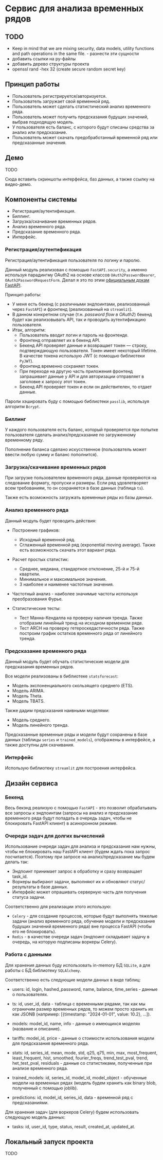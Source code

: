 # Сервис для анализа временных рядов

## TODO

- Keep in mind that we are mixing security, data models, utility functions and path operations in the same file. - разнести эти сущности
- добавить ссылки на py-файлы
- добавить дерево структуры проекта
- openssl rand -hex 32 (create secure random secret key)

## Принцип работы

- Пользователь регистрируется/авторизуется.
- Пользователь загружает свой временной ряд.
- Пользователь может сделать статистический анализ временного ряда.
- Пользователь может получить предсказания будущих значений, выбрав подходящую модель.
- У пользователя есть баланс, с которого будут списаны средства за анализ или предсказание.
- Пользователь может скачать предобработанный временной ряд или предсказанные значения.

## Демо

TODO

Сюда вставить скриншоты интерфейса, баз данных, а также ссылку на видео-демо.

## Компоненты системы

- Регистрация/аутентификация.
- Биллинг.
- Загрузка/скачивание временных рядов.
- Анализ временного ряда.
- Предсказание временного ряда.
- Интерфейс.

### Регистрация/аутентификация

Регистрация/аутентификация пользователя по логину и паролю.

Данный модуль реализован с помощью `FastAPI.security`, а именно используя парадингму OAuth2 на основе классов `OAuth2PasswordBearer`, `OAuth2PasswordRequestForm`. Делал я это по этим [официальным докам FastAPI](https://fastapi.tiangolo.com/tutorial/security/).

Принцип работы: 

- У меня есть бекенд (с различными эндпоинтами, реализованный через `FastAPI`) и фронтенд (реализованный на `streamlit`).
- В данном конкретном случае (т.н. *password flow в OAuth2*) бекенд будет как реализовывать API, так и проводить аутентификацию пользователя.
- Итак, алгоритм:
  - Пользователь вводит логин и пароль на фронтенде.
  - Фронтенд отправляет их в бекенд API.
  - Бекенд API проверяет данные и возвращает токен — строку, подтверждающую пользователя. Токен имеет некоторый lifetime. В качестве токена использую JWT (с помощью библиотеки `PyJWT`).
  - Фронтенд временно сохраняет токен.
  - При переходе на другую часть приложения фронтенд запрашивает данные у API и для авторизации отправляет в заголовке к запросу этот токен.
  - Бекенд API проверяет токен и если он действителен, то отдает данные.

Пароли хэшировать буду с помощью библиотеки `passlib`, используя алгоритм `Bcrypt`.

### Биллинг

У каждого пользователя есть баланс, который проверяется при попытке пользователя сделать анализ/предсказание по загруженному временному ряду.

Пополнение баланса сделано искусственное (пользователь может ввести любую сумму и баланс пополнится).

### Загрузка/скачивание временных рядов

При загрузке пользователем временного ряда, данные проверяются на следование формату, пропуски и размеры. Если ряд удовлетворяет всем требованиям, то он сохраняется в базе данных (таблица `ts`).

Также есть возможность загружать временные ряды из базы данных.

### Анализ временного ряда

Данный модуль будет проводить действия:

- Построение графиков:

  - Исходный временной ряд.
  - Сглаженный временной ряд (exponential moving average). Также есть возможность скачать этот вариант ряда.

- Расчет простых статистик:

  - Среднее, медиана, стандартное отклонение, 25-й и 75-й квартили.
  - Минимальное и максимальное значения.
  - 3 наиболее и наименее частотные значения.

- Частотный анализ - наиболее значимые частоты используя преобразования Фурье.
- Статистические тесты:

  - Тест Манна-Кендалла на проверку наличия тренда. Также отобразим линейный тренд на исходном временном ряде.
  - Тест ARCH на проверку гетероскедастичности ряда. Также построим график остатков временного ряда от линейного тренда.

### Предсказание временного ряда

Данный модуль будет обучать статистические модели для предсказания временных рядов.

Все модели реализованы в библиотеке `statsforecast`:

- Модель экспоненциального скользящего среднего (ETS).
- Модель ARIMA.
- Модель Theta.
- Модель TBATS.

Также дадим предсказания наивными моделями:

- Модель среднего.
- Модель линейного тренда.

Предсказанные временные ряды и модели будут сохранены в базе данных (таблицы `series` и `trained_models`), отображены в интерфейсе, а также доступны для скачивания.

### Интерфейс

Использую библиотеку `streamlit` для построения интерфейса.

## Дизайн сервиса

### Бекенд

Весь бекэнд реализую с помощью `FastAPI` - это позволит обрабатывать все запросы к эндпоинтам (запросы на анализ и предсказание временного ряда будут попадать в очередь задач, чтобы не блокировать FastAPI клиент) в асинхронном режиме.

### Очереди задач для долгих вычислений

Использование очереди задач для анализа и предсказания нам нужны, чтобы не блокировать наш FastAPI клиент (будем ждать пока запрос посчитается). Поэтому при запросе на анализ/предсказание мы будем делать так:

- Эндпоинт принимает запрос в обработку и сразу возвращает task_id.
- Воркеры выбирают задачи, выполняют их и обновляют статус/результаты в базе данных.
- Интерфейс может опрашивать серверную часть для получения статуса задачи.

Соответственно для реализации этого использую:

- `Celery` - для создание процессов, которые будут выполнять тяжелые задачи (анализ временного ряда, обучение модели и предсказание будущих значений временного ряда) вне процесса FastAPI (чтобы его не блокировать).
- `Redis` - в качестве очереди задач (эндпоинт складывает задачу в очередь, на которую подписаны воркеры Celery).

### Работа с данными

Для хранения данных буду использовать in-memory БД `SQLite`, а для работы с БД библиотеку `SQLAlchemy`.

Соответственно есть следующие модели данных в виде таблиц:

- users: id, login, hashed_password, name, balance, time_series - данные о пользователях.
- ts: id, user_id, data - таблица с временными рядами, так как мы ограничим размер временных рядов, то можем просто хранить их как JSONB (например: [{timestamp: "2024-01-01", value: 10.2}, ...]).

- models: model_id, name, info - данные о имеющихся моделях (название и описание).
- tariffs: model_id, price - данные о стоимости использования модели для предсказания временного ряда.
- stats: id, series_id, mean, mode, std, q25, q75, min, max, most_frequent, least_frequent, hist, smoothed, fourier_freqs, trend_test_pval, trend, het_test_pval, residuals - данные со статистиками, полученные при анализе временного ряда.
- trained_models: id, series_id, model_id, model_object - обученные модели на временных рядах (модель будем хранить как binary blob, полученный с помощью joblib).
- predictions: id, model_id, series_id, data - временной ряд с предсказаниями.

Для хранения задач (для воркеров Celery) будем использовать следующую модель данных:

- tasks: id, user_id, type, status, result, created_at, updated_at.

## Локальный запуск проекта

TODO